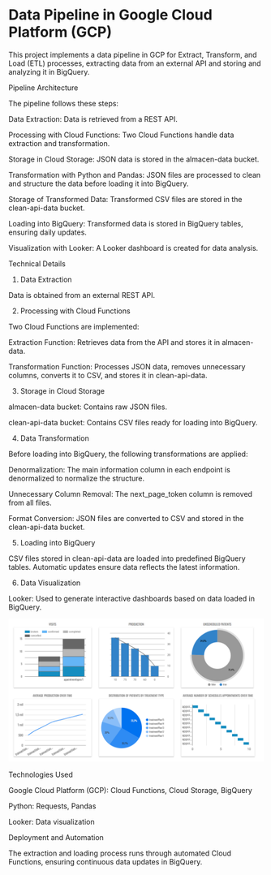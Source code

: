 
# Data Pipeline in Google Cloud Platform (GCP)

This project implements a data pipeline in GCP for Extract, Transform, and Load (ETL) processes, extracting data from an external API and storing and analyzing it in BigQuery.

Pipeline Architecture

The pipeline follows these steps:

Data Extraction: Data is retrieved from a REST API.

Processing with Cloud Functions: Two Cloud Functions handle data extraction and transformation.

Storage in Cloud Storage: JSON data is stored in the almacen-data bucket.

Transformation with Python and Pandas: JSON files are processed to clean and structure the data before loading it into BigQuery.

Storage of Transformed Data: Transformed CSV files are stored in the clean-api-data bucket.

Loading into BigQuery: Transformed data is stored in BigQuery tables, ensuring daily updates.

Visualization with Looker: A Looker dashboard is created for data analysis.

Technical Details

1. Data Extraction

Data is obtained from an external REST API.

2. Processing with Cloud Functions

Two Cloud Functions are implemented:

Extraction Function: Retrieves data from the API and stores it in almacen-data.

Transformation Function: Processes JSON data, removes unnecessary columns, converts it to CSV, and stores it in clean-api-data.

3. Storage in Cloud Storage

almacen-data bucket: Contains raw JSON files.

clean-api-data bucket: Contains CSV files ready for loading into BigQuery.

4. Data Transformation

Before loading into BigQuery, the following transformations are applied:

Denormalization: The main information column in each endpoint is denormalized to normalize the structure.

Unnecessary Column Removal: The next_page_token column is removed from all files.

Format Conversion: JSON files are converted to CSV and stored in the clean-api-data bucket.

5. Loading into BigQuery

CSV files stored in clean-api-data are loaded into predefined BigQuery tables. Automatic updates ensure data reflects the latest information.

6. Data Visualization

Looker: Used to generate interactive dashboards based on data loaded in BigQuery.

![Analytical dashboard for the app administrator view](images/desktop.png)

Technologies Used

Google Cloud Platform (GCP): Cloud Functions, Cloud Storage, BigQuery

Python: Requests, Pandas

Looker: Data visualization

Deployment and Automation

The extraction and loading process runs through automated Cloud Functions, ensuring continuous data updates in BigQuery.